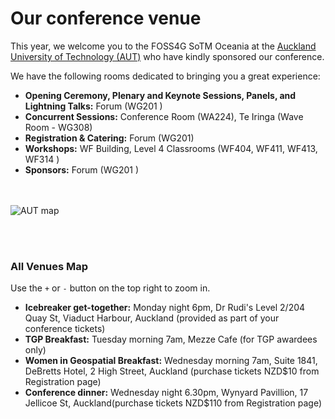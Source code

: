 # Our conference venue

This year, we welcome you to the FOSS4G SoTM Oceania at the [Auckland University of Technology (AUT)](https://www.aut.ac.nz/) who have kindly sponsored our conference.  

We have the following rooms dedicated to bringing you a great experience: 

* **Opening Ceremony, Plenary and Keynote Sessions, Panels, and Lightning Talks:** Forum (WG201 )
* **Concurrent Sessions:** Conference Room (WA224), Te Iringa (Wave Room - WG308) 
* **Registration & Catering:** Forum (WG201)
* **Workshops:** WF Building, Level 4 Classrooms (WF404, WF411, WF413, WF314 )
* **Sponsors:** Forum (WG201 )

<br /><br />
![AUT map](/imgs/aut_map.png) 

<br /><br />

### All Venues Map
Use the `+` or `-` button on the top right to zoom in. 
- **Icebreaker get-together:** Monday night 6pm, Dr Rudi's Level 2/204 Quay St, Viaduct Harbour, Auckland (provided as part of your conference tickets)
- **TGP Breakfast:** Tuesday morning 7am, Mezze Cafe (for TGP awardees only)
- **Women in Geospatial Breakfast:** Wednesday morning 7am, Suite 1841, DeBretts Hotel, 2 High Street, Auckland (purchase tickets NZD$10 from Registration page)
- **Conference dinner:** Wednesday night 6.30pm, Wynyard Pavillion, 17 Jellicoe St, Auckland(purchase tickets NZD$110 from Registration page)
